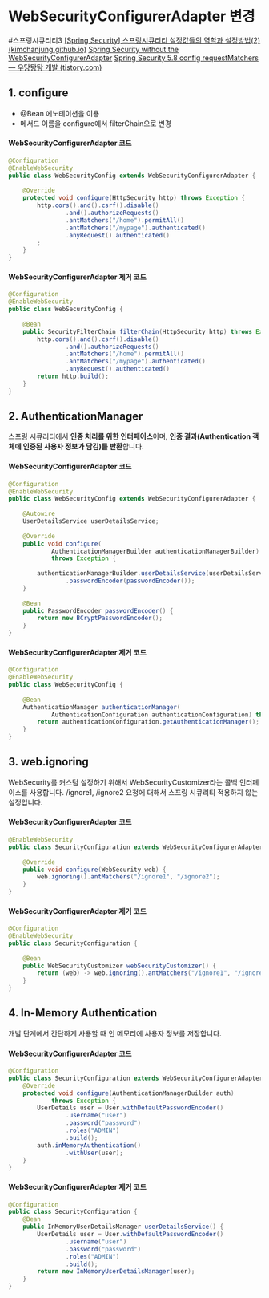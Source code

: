 # WebSecurityConfigurerAdapter 변경
#스프링시큐리티3
[[Spring Security] 스프링시큐리티 설정값들의 역할과 설정방법(2) (kimchanjung.github.io)](https://kimchanjung.github.io/programming/2020/07/02/spring-security-02/)
[Spring Security without the WebSecurityConfigurerAdapter](https://spring.io/blog/2022/02/21/spring-security-without-the-websecurityconfigureradapter)
[Spring Security 5.8 config requestMatchers — 우당탕탕 개발 (tistory.com)](https://anythingis.tistory.com/163)

## 1. configure
- @Bean 에노테이션을 이용
- 메서드 이름을 configure에서 filterChain으로 변경
  
#### WebSecurityConfigurerAdapter 코드
```java
@Configuration  
@EnableWebSecurity  
public class WebSecurityConfig extends WebSecurityConfigurerAdapter {  
  
    @Override  
    protected void configure(HttpSecurity http) throws Exception {  
        http.cors().and().csrf().disable()  
                .and().authorizeRequests()  
                .antMatchers("/home").permitAll()  
                .antMatchers("/mypage").authenticated()  
                .anyRequest().authenticated()  
        ;  
    }  
}
```

#### WebSecurityConfigurerAdapter 제거 코드
```java
@Configuration  
@EnableWebSecurity  
public class WebSecurityConfig {  
  
    @Bean  
    public SecurityFilterChain filterChain(HttpSecurity http) throws Exception {  
        http.cors().and().csrf().disable()  
                .and().authorizeRequests()  
                .antMatchers("/home").permitAll()  
                .antMatchers("/mypage").authenticated()  
                .anyRequest().authenticated()  
        return http.build();  
    }  
}
```


## 2. AuthenticationManager
스프링 시큐리티에서 **인증 처리를 위한 인터페이스**이며, **인증 결과(Authentication 객체에 인증된 사용자 정보가 담김)를 반환**합니다.

#### WebSecurityConfigurerAdapter 코드
```java
@Configuration  
@EnableWebSecurity  
public class WebSecurityConfig extends WebSecurityConfigurerAdapter {  
  
    @Autowire  
    UserDetailsService userDetailsService;  
  
    @Override  
    public void configure(  
            AuthenticationManagerBuilder authenticationManagerBuilder)  
            throws Exception {  
  
        authenticationManagerBuilder.userDetailsService(userDetailsService)  
                .passwordEncoder(passwordEncoder());  
    }  
  
    @Bean  
    public PasswordEncoder passwordEncoder() {  
        return new BCryptPasswordEncoder();  
    }  
}
```
  
#### WebSecurityConfigurerAdapter 제거 코드
```java
@Configuration  
@EnableWebSecurity  
public class WebSecurityConfig {  
  
    @Bean  
    AuthenticationManager authenticationManager(  
            AuthenticationConfiguration authenticationConfiguration) throws Exception {  
        return authenticationConfiguration.getAuthenticationManager();  
    }  
}
```


## 3. web.ignoring
WebSecurity를 커스텀 설정하기 위해서 WebSecurityCustomizer라는 콜백 인터페이스를 사용합니다. /ignore1, /ignore2 요청에 대해서 스프링 시큐리티 적용하지 않는 설정입니다.

#### WebSecurityConfigurerAdapter 코드
```java
@EnableWebSecurity  
public class SecurityConfiguration extends WebSecurityConfigurerAdapter {  
  
    @Override  
    public void configure(WebSecurity web) {  
        web.ignoring().antMatchers("/ignore1", "/ignore2");  
    }  
}
```


#### WebSecurityConfigurerAdapter 제거 코드
```java
@Configuration  
@EnableWebSecurity  
public class SecurityConfiguration {  
  
    @Bean  
    public WebSecurityCustomizer webSecurityCustomizer() {  
        return (web) -> web.ignoring().antMatchers("/ignore1", "/ignore2");  
    }  
}
```



  
  
## 4. In-Memory Authentication
개발 단계에서 간단하게 사용할 때 인 메모리에 사용자 정보를 저장합니다. 

#### WebSecurityConfigurerAdapter 코드
```java
@Configuration  
public class SecurityConfiguration extends WebSecurityConfigurerAdapter {  
    @Override  
    protected void configure(AuthenticationManagerBuilder auth)  
            throws Exception {  
        UserDetails user = User.withDefaultPasswordEncoder()  
                .username("user")  
                .password("password")  
                .roles("ADMIN")  
                .build();  
        auth.inMemoryAuthentication()  
                .withUser(user);  
    }  
}
```

#### WebSecurityConfigurerAdapter 제거 코드
```java
@Configuration  
public class SecurityConfiguration {  
    @Bean  
    public InMemoryUserDetailsManager userDetailsService() {  
        UserDetails user = User.withDefaultPasswordEncoder()  
                .username("user")  
                .password("password")  
                .roles("ADMIN")  
                .build();  
        return new InMemoryUserDetailsManager(user);  
    }  
}
```